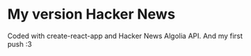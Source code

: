 #  My version Hacker News
Coded with create-react-app and Hacker News Algolia API. And my first push :3
